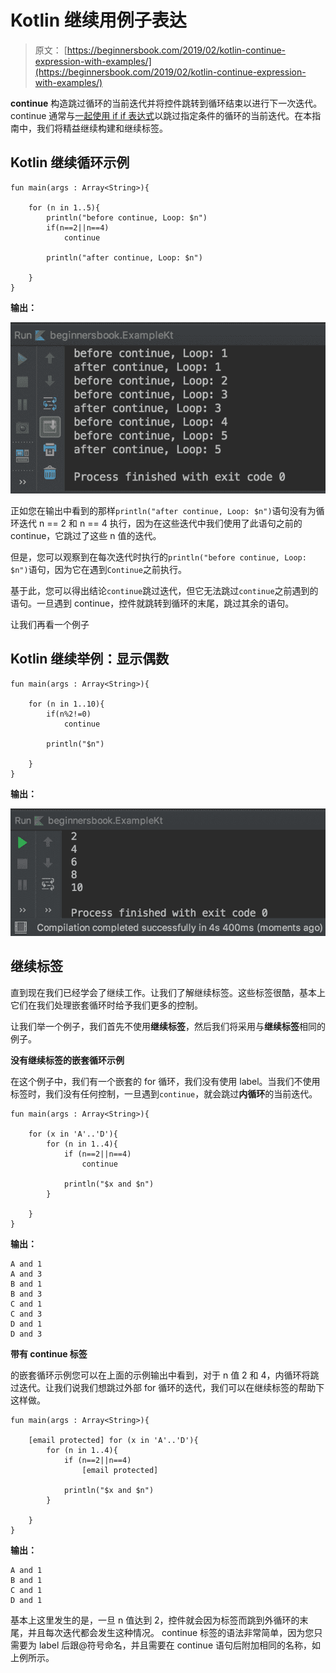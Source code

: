 # Kotlin 继续用例子表达

> 原文： [https://beginnersbook.com/2019/02/kotlin-continue-expression-with-examples/](https://beginnersbook.com/2019/02/kotlin-continue-expression-with-examples/)

**continue** 构造跳过循环的当前迭代并将控件跳转到循环结束以进行下一次迭代。 continue 通常与[一起使用 if if 表达式](https://beginnersbook.com/2018/09/kotlin-if-else-expression/)以跳过指定条件的循环的当前迭代。在本指南中，我们将精益继续构建和继续标签。

## Kotlin 继续循环示例

```
fun main(args : Array<String>){

    for (n in 1..5){
        println("before continue, Loop: $n")
        if(n==2||n==4)
            continue

        println("after continue, Loop: $n")

    }
}
```

**输出：**

![Kotlin continue example](img/96fea76981b1653f58cdbfdcba593a03.jpg)

正如您在输出中看到的那样`println("after continue, Loop: $n")`语句没有为循环迭代 n == 2 和 n == 4 执行，因为在这些迭代中我们使用了此语句之前的 continue，它跳过了这些 n 值的迭代。

但是，您可以观察到在每次迭代时执行的`println("before continue, Loop: $n")`语句，因为它在遇到`Continue`之前执行。

基于此，您可以得出结论`continue`跳过迭代，但它无法跳过`continue`之前遇到的语句。一旦遇到 continue，控件就跳转到循环的末尾，跳过其余的语句。

让我们再看一个例子

## Kotlin 继续举例：显示偶数

```
fun main(args : Array<String>){

    for (n in 1..10){
        if(n%2!=0)
            continue

        println("$n")

    }
}
```

**输出：**

![Kotlin continue example](img/9f8de9d243d331778d61229255b0e4b8.jpg)

## 继续标签

直到现在我们已经学会了继续工作。让我们了解继续标签。这些标签很酷，基本上它们在我们处理嵌套循环时给予我们更多的控制。

让我们举一个例子，我们首先不使用**继续标签**，然后我们将采用与**继续标签**相同的例子。

**没有继续标签的嵌套循环示例**

在这个例子中，我们有一个嵌套的 for 循环，我们没有使用 label。当我们不使用标签时，我们没有任何控制，一旦遇到`continue`，就会跳过**内循环**的当前迭代。

```
fun main(args : Array<String>){

    for (x in 'A'..'D'){
        for (n in 1..4){
            if (n==2||n==4)
                continue

            println("$x and $n")
        }

    }
}
```

**输出：**

```
A and 1
A and 3
B and 1
B and 3
C and 1
C and 3
D and 1
D and 3
```

**带有 continue 标签**

的嵌套循环示例您可以在上面的示例输出中看到，对于 n 值 2 和 4，内循环将跳过迭代。让我们说我们想跳过外部 for 循环的迭代，我们可以在继续标签的帮助下这样做。

```
fun main(args : Array<String>){

    [email protected] for (x in 'A'..'D'){
        for (n in 1..4){
            if (n==2||n==4)
                [email protected]

            println("$x and $n")
        }

    }
}
```

**输出：**

```
A and 1
B and 1
C and 1
D and 1
```

基本上这里发生的是，一旦 n 值达到 2，控件就会因为标签而跳到外循环的末尾，并且每次迭代都会发生这种情况。 continue 标签的语法非常简单，因为您只需要为 label 后跟@符号命名，并且需要在 continue 语句后附加相同的名称，如上例所示。